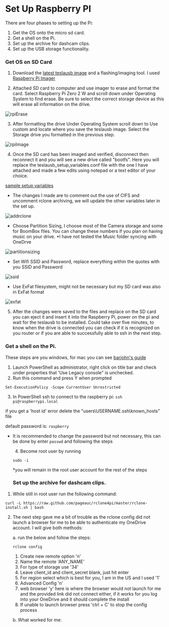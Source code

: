 # Set Up Raspberry PI
There are four phases to setting up the Pi:
1. Get the OS onto the micro sd card.
2. Get a shell on the Pi.
3. Set up the archive for dashcam clips.
4. Set up the USB storage functionality.

### Get OS on SD Card
1. Download the [latest teslausb image](https://github.com/marcone/teslausb/releases) and a flashing/imaging tool. I used [Raspberry Pi Imager](https://github.com/marcone/teslausb/releases)

2. Attached SD card to computer and use imager to erase and format the card. Select Raspberry Pi Zero 2 W and scroll down under Operating System to find erase. Be sure to select the correct storage device as this will erase all information on the drive. 

![rpiErase](https://github.com/kamelne/teslausb_OneDrive/assets/57120024/8bbe9d88-2d48-4444-9df1-42df59b5b689)

3. After formatting the drive Under Operating System scroll down to Use custom and locate where you save the teslausb image. Select the Storage drive you formatted in the previous step.

![rpiImage](https://github.com/kamelne/teslausb_OneDrive/assets/57120024/e9fdab14-c572-4480-a5bf-b914926ebf25)

4. Once the SD card has been imaged and verified, disconnect then reconnect it and you will see a new drive called "bootfs". Here you will replace the teslausb_setup_variables.conf file with the one I have attached and made a few edits using notepad or a text editor of your choice.

[sample setup variables](doc/teslausb_setup_variables.conf)

- The changes I made are to comment out the use of CIFS and uncomment rclone archiving, we will update the other variables later in the set up. 

![addrclone](https://github.com/kamelne/teslausb_OneDrive/assets/57120024/cb4c6846-9bed-4f45-80da-c4338b0e27c4)

  
- Choose Partition Sizing, I choose most of the Camera storage and some for BoomBox files. You can change these numbers if you plan on having music on your drive. *I have not tested the Music folder syncing with OneDrve

![partitionsizing](https://github.com/kamelne/teslausb_OneDrive/assets/57120024/2222a720-c662-4805-89d1-5679e1a5e06c)


- Set Wifi SSID and Password, replace everything within the quotes with you SSID and Password

![ssid](https://github.com/kamelne/teslausb_OneDrive/assets/57120024/6753560b-2b1d-4d0b-ae64-908ab858bf91)

- Use ExFat filesystem, might not be necessary but my SD card was also in ExFat format

![exfat](https://github.com/kamelne/teslausb_OneDrive/assets/57120024/f580a8b8-e777-466f-8df5-6b05f4e0f865)


5. After the changes were saved to the files and replace on the SD card you can eject it and insert it into the Raspberry Pi, power on the pi and wait for the teslausb to be installed. Could take over five minutes, to know when the drive is connected you can check if it is recognized on you router or if you are able to successfully able to ssh in the next step.

### Get a shell on the Pi.
These steps are you windows, for mac you can see [barjohn's guide](https://github.com/barjohn/MarconeTeslausb/blob/master/doc/GetShellWithoutMonitorOnWindows.md)

1. Launch PowerShell as administrator, right click on title bar and check under properties that 'Use Legacy console" is unchecked.
2. Run this command and press Y when prompted

  `Set-ExecutionPolicy -Scope CurrentUser Unrestricted`

3. In PowerShell ssh to connect to the raspberry pi:
  `ssh pi@raspberrypi.local` 

  if you get a 'host id' error delete the "users\USERNAME\.ssh\known_hosts" file

  default password is:   `raspberry`

* It is recommended to change the password but not necessary, this can be done by enter `passwd` and following the steps

  4. Become root user by running
  
  `sudo -i`
  
  *you will remain in the root user account for the rest of the steps

  ### Set up the archive for dashcam clips.

1. While still in root user run the following command:

`curl -L https://raw.github.com/pageauc/rclone4pi/master/rclone-install.sh | bash`

2. The next step gave me a bit of trouble as the rclone config did not launch a browser for me to be able to authenticate my OneDrive account. I will give both methods:

   a. run the below and follow the steps:

   `rclone config`

     1. Create new remote option 'n'
     2. Name the remote 'ANY_NAME'
     3. For type of storage use '34'
     4. Leave  client_id and client_secret blank, just hit enter
     5. For region select which is best for you, I am in the US and I used '1'
     6. Advanced Config 'n'
     7. web browser 'y' here is where the browser would not launch for me and the provided link did not connect either, if it works for you log into your OneDrive and it should complete the install
     8. If unable to launch browser press 'ctrl + C' to stop the config process
  
    b. What worked for me:
   
  
  
